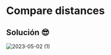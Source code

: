 # Compare distances

## Solución 😎
![2023-05-02 (1)](https://user-images.githubusercontent.com/52138695/236652107-e3cc7dd9-7e29-4921-8eb7-883a6918379a.png)
